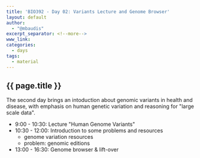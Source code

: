 ```yaml
---
title: 'BIO392 - Day 02: Variants Lecture and Genome Browser'
layout: default
author:
  - "@mbaudis"
excerpt_separator: <!--more-->
www_link:
categories:
  - days
tags:
  - material
---
```


## {{ page.title }}

The second day brings an intoduction about genomic variants in health and disease, with
emphasis on human genetic variation and reasoning for "large scale data".

<!--more-->

* 9:00 - 10:30: Lecture "Human Genome Variants"
* 10:30 - 12:00: Introduction to some problems and resources
    - genome variation resources
    - problem: genomic editions
* 13:00 - 16:30: Genome browser & lift-over

